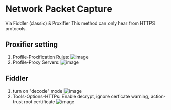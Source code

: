 # Network Packet Capture
Via Fiddler (classic) & Proxifier
This method can only hear from HTTPS protocols.

## Proxifier setting
1. Profile-Proxification Rules:
    ![image](https://github.com/user-attachments/assets/8a49d54f-88e1-42a2-bd06-5ebbc1ff95c0)
2. Profile-Proxy Servers:
   ![image](https://github.com/user-attachments/assets/0346b58e-f3b8-4619-a499-e818fb9dbbb3)

## Fiddler
1. turn on "decode" mode
   ![image](https://github.com/user-attachments/assets/33453d77-81e7-4a24-a7f7-e4153d881ad6)
2. Tools-Options-HTTPs: Enable decrypt, ignore cerficate warning, action-trust root certificate
   ![image](https://github.com/user-attachments/assets/4e4e92c3-acca-47ad-be02-feba81e9bec2)



